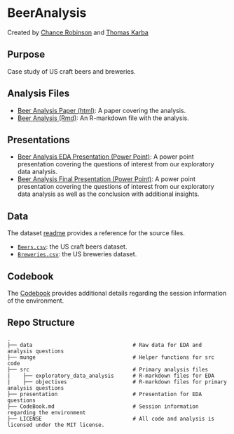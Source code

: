 # BeerAnalysis

Created by [Chance Robinson](https://github.com/RobinsonCW) and [Thomas Karba](https://github.com/thomaskarba)

## Purpose

Case study of US craft beers and breweries.

## Analysis Files

* [Beer Analysis Paper (html)](http://htmlpreview.github.io/?https://github.com/RobinsonCW/BeerAnalysis/blob/master/src/objectives/Beer_Analysis.html): A paper covering the analysis. 
* [Beer Analysis (Rmd)](https://github.com/RobinsonCW/BeerAnalysis/blob/master/src/objectives/Beer_Analysis.Rmd): An R-markdown file with the analysis.

## Presentations

* [Beer Analysis EDA Presentation (Power Point)](https://github.com/RobinsonCW/BeerAnalysis/blob/master/presentation/DS6306_Proj1_EDA_Presentation.pptx): A power point presentation covering the questions of interest from our exploratory data analysis.
* [Beer Analysis Final Presentation (Power Point)](https://github.com/RobinsonCW/BeerAnalysis/blob/master/presentation/DS6306_Proj1_Final_Presentation.pptx): A power point presentation covering the questions of interest from our exploratory data analysis as well as the conclusion with additional insights.

## Data

The dataset [readme](https://github.com/RobinsonCW/BeerAnalysis/blob/master/data/README.md) provides a reference for the source files.

* [`Beers.csv`](https://github.com/RobinsonCW/BeerAnalysis/blob/master/data/Beers.csv): the US craft beers dataset.
* [`Breweries.csv`](https://github.com/RobinsonCW/BeerAnalysis/blob/master/data/Breweries.csv): the US breweries dataset.

## Codebook

The [Codebook](https://github.com/RobinsonCW/BeerAnalysis/blob/master/CodeBook.md) provides additional details regarding the session information of the environment.

## Repo Structure
    .
    ├── data                                # Raw data for EDA and analysis questions
    ├── munge                               # Helper functions for src code
    ├── src                                 # Primary analysis files
    |    ├── exploratory_data_analysis      # R-markdown files for EDA
    |    ├── objectives                     # R-markdown files for primary analysis questions
    ├── presentation                        # Presentation for EDA questions
    ├── CodeBook.md                         # Session information regarding the environment
    ├── LICENSE                             # All code and analysis is licensed under the MIT license.